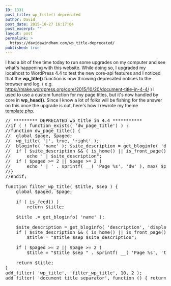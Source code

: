 ```yaml
---
ID: 1331
post_title: wp_title() deprecated
author: David
post_date: 2015-10-27 16:17:04
post_excerpt: ""
layout: post
permalink: >
  https://davidawindham.com/wp_title-deprecated/
published: true
---
```

I had a bit of free time today to run some upgrades on my computer and see what's happening with this website. While doing so, I upgraded my localhost to WordPress 4.4 to test the new core-api features and I noticed that the <b>wp_title()</b> function is now throwing deprecated notices to the browser and log. ( e.g. <a href="https://make.wordpress.org/core/2015/10/20/document-title-in-4-4/">https://make.wordpress.org/core/2015/10/20/document-title-in-4-4/</a> )  I used to use a custom function for my page titles, but it's now handled by core in <b>wp_head()</b>. Since I know a lot of folks will be fishing for the answer on this once the upgrade is out, here's how I rewrote my theme <a href="https://github.com/windhamdavid/dw/blob/master/inc/template.php">template.php</a>. 

<pre data-language="php">
// ********* DEPRECATED wp_title in 4.4 ***********
//if ( ! function_exists( 'dw_page_title') ) :
//function dw_page_title() {
//	global $page, $paged; 
//	wp_title( '|', true, 'right' ); 
//	bloginfo( 'name' ); $site_description = get_bloginfo( 'description', 'display' );
//	if ( $site_description && ( is_home() || is_front_page() ) )
//		echo " | $site_description";
//	if ( $paged >= 2 || $page >= 2 )
//		echo ' | ' . sprintf( __( 'Page %s', 'dw' ), max( $paged, $page ) );
//}
//endif;

function filter_wp_title( $title, $sep ) {
    global $paged, $page;
 
    if ( is_feed() )
        return $title;
 
    $title .= get_bloginfo( 'name' );
 
    $site_description = get_bloginfo( 'description', 'display' );
    if ( $site_description && ( is_home() || is_front_page() ) )
        $title = "$title $sep $site_description";

    if ( $paged >= 2 || $page >= 2 )
        $title = "$title $sep " . sprintf( __( 'Page %s', 'twentytwelve' ), max( $paged, $page ) );
 
    return $title;
}
add_filter( 'wp_title', 'filter_wp_title', 10, 2 );
add_filter( 'document_title_separator', function () { return '|'; } );
</pre>